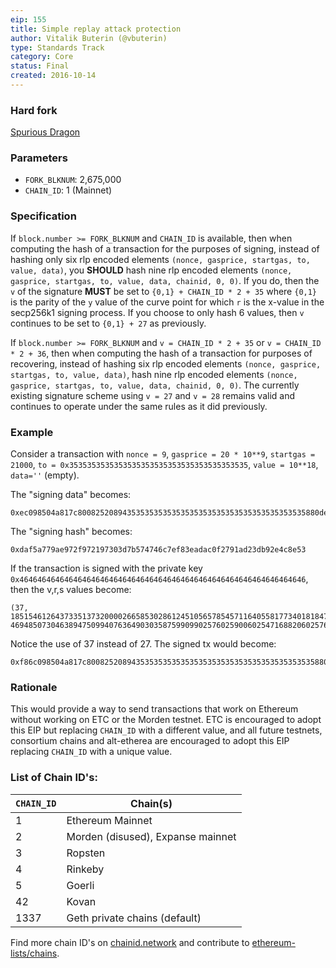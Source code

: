 ```yaml
---
eip: 155
title: Simple replay attack protection
author: Vitalik Buterin (@vbuterin)
type: Standards Track
category: Core
status: Final
created: 2016-10-14
---
```


### Hard fork
[Spurious Dragon](./eip-607.md)

### Parameters
- `FORK_BLKNUM`: 2,675,000
- `CHAIN_ID`: 1 (Mainnet)

### Specification

If `block.number >= FORK_BLKNUM` and `CHAIN_ID` is available, then when computing the hash of a transaction for the purposes of signing, instead of hashing only six rlp encoded elements `(nonce, gasprice, startgas, to, value, data)`, you **SHOULD** hash nine rlp encoded elements `(nonce, gasprice, startgas, to, value, data, chainid, 0, 0)`.  If you do, then the `v` of the signature **MUST** be set to `{0,1} + CHAIN_ID * 2 + 35` where `{0,1}` is the parity of the `y` value of the curve point for which `r` is the x-value in the secp256k1 signing process.  If you choose to only hash 6 values, then `v` continues to be set to `{0,1} + 27` as previously.

If `block.number >= FORK_BLKNUM` and `v = CHAIN_ID * 2 + 35` or `v = CHAIN_ID * 2 + 36`, then when computing the hash of a transaction for purposes of recovering, instead of hashing six rlp encoded elements `(nonce, gasprice, startgas, to, value, data)`, hash nine rlp encoded elements `(nonce, gasprice, startgas, to, value, data, chainid, 0, 0)`. The currently existing signature scheme using `v = 27` and `v = 28` remains valid and continues to operate under the same rules as it did previously.

### Example

Consider a transaction with `nonce = 9`, `gasprice = 20 * 10**9`, `startgas = 21000`, `to = 0x3535353535353535353535353535353535353535`, `value = 10**18`, `data=''` (empty).

The "signing data" becomes:

```
0xec098504a817c800825208943535353535353535353535353535353535353535880de0b6b3a764000080018080
```

The "signing hash" becomes:

```
0xdaf5a779ae972f972197303d7b574746c7ef83eadac0f2791ad23db92e4c8e53
```

If the transaction is signed with the private key `0x4646464646464646464646464646464646464646464646464646464646464646`, then the v,r,s values become:

```
(37, 18515461264373351373200002665853028612451056578545711640558177340181847433846, 46948507304638947509940763649030358759909902576025900602547168820602576006531)
```

Notice the use of 37 instead of 27. The signed tx would become:

```
0xf86c098504a817c800825208943535353535353535353535353535353535353535880de0b6b3a76400008025a028ef61340bd939bc2195fe537567866003e1a15d3c71ff63e1590620aa636276a067cbe9d8997f761aecb703304b3800ccf555c9f3dc64214b297fb1966a3b6d83
```

### Rationale

This would provide a way to send transactions that work on Ethereum without working on ETC or the Morden testnet. ETC is encouraged to adopt this EIP but replacing `CHAIN_ID` with a different value, and all future testnets, consortium chains and alt-etherea are encouraged to adopt this EIP replacing `CHAIN_ID` with a unique value.


### List of Chain ID's:

| `CHAIN_ID`     | Chain(s)                                   |
| ---------------| -------------------------------------------|
| 1              | Ethereum Mainnet                           |
| 2              | Morden (disused), Expanse mainnet          |
| 3              | Ropsten                                    |
| 4              | Rinkeby                                    |
| 5              | Goerli                                     |
| 42             | Kovan                                      |
| 1337           | Geth private chains (default)              |


Find more chain ID's on [chainid.network](https://chainid.network) and contribute to [ethereum-lists/chains](https://github.com/ethereum-lists/chains).
